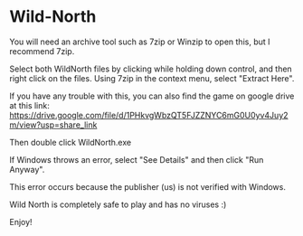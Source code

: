 # Wild-North
You will need an archive tool such as 7zip or Winzip to open this, but I recommend 7zip.

Select both WildNorth files by clicking while holding down control, and then right click on the files. Using 7zip in the context menu,
select "Extract Here".

If you have any trouble with this, you can also find the game on google drive at this link:
https://drive.google.com/file/d/1PHkvgWbzQT5FJZZNYC6mG0U0yv4Juy2m/view?usp=share_link

Then double click WildNorth.exe

If Windows throws an error, select "See Details" and then click "Run Anyway".

This error occurs because the publisher (us) is not verified with Windows.

Wild North is completely safe to play and has no viruses :)

Enjoy!
